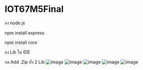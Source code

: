 # IOT67M5Final
ลง node js

npm install express

npm install cors

ลง Lib ใน IDE

กด Add .Zip ทั้ง 2 Lib
![image](https://github.com/user-attachments/assets/4db2a400-8b33-4622-9a7b-a2be8b1b3d8a)
![image](https://github.com/user-attachments/assets/fb24e0e5-a72f-490e-b8e7-0abe28a7768d)
![image](https://github.com/user-attachments/assets/acb443da-ea21-4b3b-bc5d-5a80f48bd377)
![image](https://github.com/user-attachments/assets/23117800-be66-408f-9a97-2cb2b9765642)
![image](https://github.com/user-attachments/assets/f8c66e4c-6585-416e-a145-9c2879ed7e3d)
